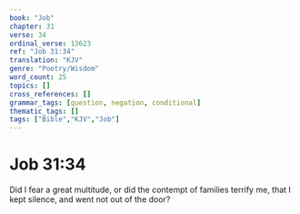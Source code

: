 ```yaml
---
book: "Job"
chapter: 31
verse: 34
ordinal_verse: 13623
ref: "Job 31:34"
translation: "KJV"
genre: "Poetry/Wisdom"
word_count: 25
topics: []
cross_references: []
grammar_tags: [question, negation, conditional]
thematic_tags: []
tags: ["Bible","KJV","Job"]
---
```


# Job 31:34

Did I fear a great multitude, or did the contempt of families terrify me, that I kept silence, and went not out of the door?
